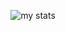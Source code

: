 <p align="center">
  <img src="https://github-readme-stats.adityainfinite.vercel.app/api?username=AdityaInfinite&show_icons=true&count_private=true&hide=stars,contribs&custom_title=My%20Github%20Stats" alt="my stats">
</p>

